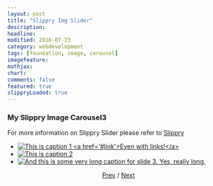 ```yaml
---
layout: post
title: "Slippry Img Slider"
description: 
headline: 
modified: 2016-07-23
category: webdevelopment
tags: [foundation, image, carousel]
imagefeature: 
mathjax: 
chart: 
comments: false
featured: true
slippryLoaded: true
---
```

<style>
	img
	{
		max-height: 25%;
		width: auto;
	}


</style>
### My Slippry Image Carousel3


For more information on Slippry Slider please refer to [Slippry](http://slippry.com/)


<section class="demo_wrapper">
			<ul id="demo1">
				<li><a href="#slide1"><img src="{{ site.url }}/images/costume3.jpg" alt="This is caption 1 <a href='#link'>Even with links!</a>"></a></li>
				<li><a href="#slide2"><img src="{{ site.url }}/images/costume4.jpg" alt="This is caption 2"></a></li>
				<li><a href="#slide3"><img src="{{ site.url }}/images/costume5.jpg" alt="And this is some very long caption for slide 3. Yes, really long."></a></li>
			</ul>
<center>
	<a href="#glob" class='prev'>Prev</a> / <a href="#glob" class='next'>Next</a>
</center>
</section>